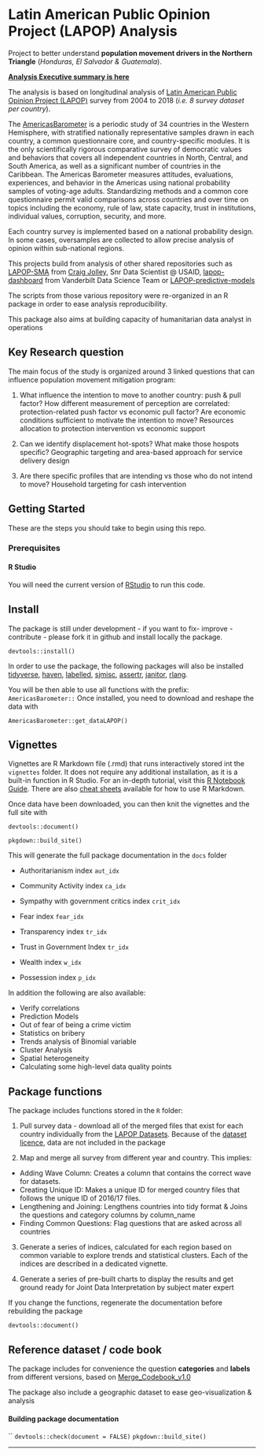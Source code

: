 # Latin American Public Opinion Project (LAPOP) Analysis

Project to better understand __population movement drivers in the Northern Triangle__ (_Honduras, El Salvador & Guatemala_).

__[Analysis Executive summary is here](docs/summary.html)__

The analysis is based on longitudinal analysis of [Latin American Public Opinion Project (LAPOP)](http://datasets.americasbarometer.org/database/index.php) survey from 2004 to 2018 (_i.e. 8 survey dataset per country_).

The [AmericasBarometer](https://www.vanderbilt.edu/lapop/about-americasbarometer.php) is a periodic study of 34 countries in the Western Hemisphere, with stratified nationally representative samples drawn in each country, a common questionnaire core, and country-specific modules. It is the only scientifically rigorous comparative survey of democratic values and behaviors that covers all independent countries in North, Central, and South America, as well as a significant number of countries in the Caribbean. The Americas Barometer measures attitudes, evaluations, experiences, and behavior in the Americas using national probability samples of voting-age adults. Standardizing methods and a common core questionnaire permit valid comparisons across countries and over time on topics including the economy, rule of law, state capacity, trust in institutions, individual values, corruption, security, and more.

Each country survey is implemented based on a national probability design. In some cases, oversamples are collected to allow precise analysis of opinion within sub-national regions. 

This projects build from analysis of other shared repositories such as [LAPOP-SMA](https://github.com/ccjolley/LAPOP-SMA) from [Craig Jolley](jolleycraig@gmail.com), Snr Data Scientist @ USAID, [lapop-dashboard](https://github.com/vanderbilt-data-science/lapop-dashboard) from Vanderbilt Data Science Team or [LAPOP-predictive-models](https://github.com/carmen-canedo/LAPOP-predictive-models)
 
The scripts from those various repository were re-organized in an R package in order to ease analysis reproducibility.

This package also aims at building capacity of humanitarian data analyst in operations

## Key Research question

The main focus of the study is organized around 3 linked questions that can influence population movement mitigation program:

 1. What influence the intention to move to another country: push & pull factor? How different measurement of perception are correlated: protection-related push factor vs economic pull factor? Are economic conditions sufficient to motivate the intention to move? Resources allocation to protection intervention vs economic support

 2. Can we identify displacement hot-spots? What make those hospots specific? Geographic targeting and area-based approach for service delivery design

 3. Are there specific profiles that are intending vs those who do not intend to move? Household targeting for cash intervention

 

 
## Getting Started
These are the steps you should take to begin using this repo.

### Prerequisites 

#### R Studio
You will need the current version of [RStudio](https://www.rstudio.com/products/rstudio/#Desktop) to run this code.

## Install

The package is still under development - if you want to fix- improve - contribute - please fork it in github and install locally the package. 
```{r}
devtools::install()
```

In order to use the package, the following packages will also be installed [tidyverse](https://www.tidyverse.org/packages/), [haven](https://cran.r-project.org/web/packages/haven/haven.pdf), [labelled](https://cran.r-project.org/web/packages/labelled/vignettes/intro_labelled.html), [sjmisc](https://cran.r-project.org/web/packages/sjmisc/sjmisc.pdf), [assertr](https://cran.r-project.org/web/packages/assertr/vignettes/assertr.html), [janitor](https://cran.r-project.org/web/packages/janitor/janitor.pdf), [rlang](https://cran.r-project.org/web/packages/rlang/rlang.pdf).

You will be then able to use all functions with the prefix: `AmericasBarometer::` 
Once installed, you need to download and reshape the data with 

```{r}
AmericasBarometer::get_dataLAPOP()
```

## Vignettes

Vignettes are R Markdown file (.rmd) that runs interactively stored int the `vignettes` folder. It does not require any additional installation, as it is a built-in function in R Studio. For an in-depth tutorial, visit this [R Notebook Guide](https://bookdown.org/yihui/rmarkdown/notebook.html). There are also [cheat sheets](https://www.rstudio.com/wp-content/uploads/2015/02/rmarkdown-cheatsheet.pdf) available for how to use R Markdown.

Once data have been downloaded, you can then knit the vignettes and the full site with
```{r}
devtools::document()

pkgdown::build_site()
```

This will generate the full package documentation in the `docs` folder

 * Authoritarianism index `aut_idx`  
    
 * Community Activity index `ca_idx`  
    
 * Sympathy with government critics index `crit_idx`  
    
 * Fear index `fear_idx`  
    
 * Transparency index `tr_idx`   
    
 * Trust in Government Index `tr_idx`  
    
 * Wealth index `w_idx`  
    
 * Possession index `p_idx`
    
In addition the following are also available:

 * Verify correlations
 * Prediction Models
 * Out of fear of being a crime victim
 * Statistics on bribery
 * Trends analysis of Binomial variable
 * Cluster Analysis
 * Spatial heterogeneity
 * Calculating some high-level data quality points


## Package functions

The package includes functions stored in the `R` folder:

 1. Pull survey data - download all of the merged files that exist for each country individually from the [LAPOP Datasets](http://datasets.americasbarometer.org/database/index.php). Because of the [dataset licence](datasets.americasbarometer.org/database/agreement.html), data are not included in the package

 2. Map and merge all survey from different year and country. This implies:
 * Adding Wave Column: Creates a column that contains the correct wave for datasets.
 * Creating Unique ID: Makes a unique ID for merged country files that follows the unique ID of 2016/17 files.
 * Lengthening and Joining: Lengthens countries into tidy format & Joins the questions and category columns by column_name
 * Finding Common Questions: Flag questions that are asked across all countries
    
    
 3. Generate a series of indices, calculated for each region based on common variable to explore trends and statistical clusters. Each of the indices are described in a dedicated vignette.
 
 4. Generate a series of pre-built charts to display the results and get ground ready for Joint Data Interpretation by subject mater expert
 
If you change the functions, regenerate the documentation before rebuilding the package 
```{r}
devtools::document()
```

## Reference dataset / code book
The package includes for convenience the question __categories__ and __labels__ from different versions, based on [Merge_Codebook_v1.0](http://datasets.americasbarometer.org/database/files/2004-2018%20LAPOP%20AmericasBarometer%20Merge_Codebook_v1.0_FREE_W.pdf)

The package also include a geographic dataset to ease geo-visualization & analysis


#### Building package documentation 

``
`devtools::check(document = FALSE)`
`pkgdown::build_site()`

------------
